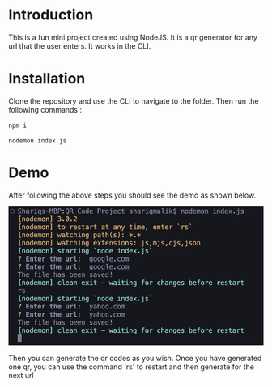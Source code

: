 # Introduction 
This is a fun mini project created using NodeJS. It is a qr generator for any url that the user enters. It works in the CLI.

# Installation 

Clone the repository and use the CLI to navigate to the folder.
Then run the following commands :

```
npm i 
```

```
nodemon index.js
```

# Demo 

After following the above steps you should see the demo as shown below.   

![Demo Image](https://github.com/shariqmalik10/QR-Code-Project/blob/71785cff0bcbc07de27214896ea962f53fb6c707/images/qr_gen_demo.png)

Then you can generate the qr codes as you wish. Once you have generated one qr, you can use the command 'rs' to restart and then generate for the next url 
